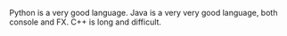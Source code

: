 Python is a very good language.
Java is a very very good language, both console and FX.
C++ is long and difficult.
